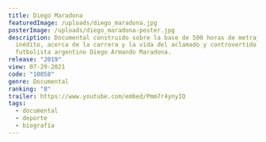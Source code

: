 ```yaml
---
title: Diego Maradona
featuredImage: /uploads/diego_maradona.jpg
posterImage: /uploads/diego_maradona-poster.jpg
description: Documental construido sobre la base de 500 horas de metraje
  inédito, acerca de la carrera y la vida del aclamado y controvertido
  futbolista argentino Diego Armando Maradona.
release: "2019"
view: 07-29-2021
code: "10058"
genre: Documental
ranking: "8"
trailer: https://www.youtube.com/embed/Pmm7r4ynyIQ
tags:
  - documental
  - deporte
  - biografía
---
```

